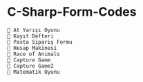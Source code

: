 # C-Sharp-Form-Codes
    👾 At Yarışı Oyunu
    👾 Kayıt Defteri
    👾 Pasta Sipariş Formu
    👾 Hesap Makinesi
    👾 Race of Animals
    👾 Capture Game
    👾 Capture Game2
    👾 Matematik Oyunu 
